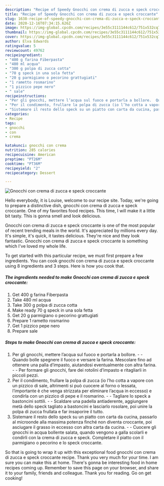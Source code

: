 ```yaml
---
description: "Recipe of Speedy Gnocchi con crema di zucca e speck croccante"
title: "Recipe of Speedy Gnocchi con crema di zucca e speck croccante"
slug: 1638-recipe-of-speedy-gnocchi-con-crema-di-zucca-e-speck-croccante
date: 2020-12-16T07:34:15.626Z
image: https://img-global.cpcdn.com/recipes/3e55c3111144c612/751x532cq70/gnocchi-con-crema-di-zucca-e-speck-croccante-recipe-main-photo.jpg
thumbnail: https://img-global.cpcdn.com/recipes/3e55c3111144c612/751x532cq70/gnocchi-con-crema-di-zucca-e-speck-croccante-recipe-main-photo.jpg
cover: https://img-global.cpcdn.com/recipes/3e55c3111144c612/751x532cq70/gnocchi-con-crema-di-zucca-e-speck-croccante-recipe-main-photo.jpg
author: Elva Edwards
ratingvalue: 5
reviewcount: 49762
recipeingredient:
- "400 g farina Fiberpasta"
- "480 ml acqua"
- "300 g polpa di zucca cotta"
- "70 g speck in una sola fetta"
- "20 g parmigiano o pecorino grattugiati"
- "1 rametto rosmarino"
- "1 pizzico pepe nero"
- " sale"
recipeinstructions:
- "Per gli gnocchi, mettere l’acqua sul fuoco e portarla a bollore.  Quando bolle spegnere il fuoco e versare la farina. Mescolare fino ad ottenere una palla d’impasto, aiutandosi eventualmente con altra farina.  Per formare gli gnocchi, fare dei rotolini d’impasto e ritagliarli in piccoli pezzi."
- "Per il condimento, frullare la polpa di zucca (io l’ho cotta a vapore con un pizzico di sale, altrimenti si può cuocere al forno o lessata, l’importante è che venga strizzata per eliminare l’acqua in eccesso) e condirla con un pizzico di pepe e il rosmarino.  Tagliare lo speck a bastoncini sottili.  Scaldare una padella antiaderente, aggiungere metà dello speck tagliato a bastoncini e lasciarlo rosolare, poi unire la polpa di zucca frullata e far insaporire il tutto."
- "Sistemare il resto dello speck su un piatto con carta da cucina, passarlo al microonde alla massima potenza finché non diventa croccante, poi asciugare il grasso in eccesso con altra carta da cucina.  Cuocere gli gnocchi in acqua bollente salata, quando vengono a galla scolarli e condirli con la crema di zucca e speck. Completare il piatto con il parmigiano o pecorino e lo speck croccante."
categories:
- Recipe
tags:
- gnocchi
- con
- crema

katakunci: gnocchi con crema 
nutrition: 285 calories
recipecuisine: American
preptime: "PT26M"
cooktime: "PT36M"
recipeyield: "2"
recipecategory: Dessert

---
```



![Gnocchi con crema di zucca e speck croccante](https://img-global.cpcdn.com/recipes/3e55c3111144c612/751x532cq70/gnocchi-con-crema-di-zucca-e-speck-croccante-recipe-main-photo.jpg)

Hello everybody, it is Louise, welcome to our recipe site. Today, we're going to prepare a distinctive dish, gnocchi con crema di zucca e speck croccante. One of my favorites food recipes. This time, I will make it a little bit tasty. This is gonna smell and look delicious.

Gnocchi con crema di zucca e speck croccante is one of the most popular of recent trending meals in the world. It's appreciated by millions every day. It's simple, it's quick, it tastes delicious. They're nice and they look fantastic. Gnocchi con crema di zucca e speck croccante is something which I've loved my whole life.




To get started with this particular recipe, we must first prepare a few ingredients. You can cook gnocchi con crema di zucca e speck croccante using 8 ingredients and 3 steps. Here is how you cook that.

<!--inarticleads1-->

##### The ingredients needed to make Gnocchi con crema di zucca e speck croccante:

1. Get 400 g farina Fiberpasta
1. Take 480 ml acqua
1. Take 300 g polpa di zucca cotta
1. Make ready 70 g speck in una sola fetta
1. Get 20 g parmigiano o pecorino grattugiati
1. Prepare 1 rametto rosmarino
1. Get 1 pizzico pepe nero
1. Prepare  sale




<!--inarticleads2-->

##### Steps to make Gnocchi con crema di zucca e speck croccante:

1. Per gli gnocchi, mettere l’acqua sul fuoco e portarla a bollore. -  - Quando bolle spegnere il fuoco e versare la farina. Mescolare fino ad ottenere una palla d’impasto, aiutandosi eventualmente con altra farina. -  - Per formare gli gnocchi, fare dei rotolini d’impasto e ritagliarli in piccoli pezzi.
1. Per il condimento, frullare la polpa di zucca (io l’ho cotta a vapore con un pizzico di sale, altrimenti si può cuocere al forno o lessata, l’importante è che venga strizzata per eliminare l’acqua in eccesso) e condirla con un pizzico di pepe e il rosmarino. -  - Tagliare lo speck a bastoncini sottili. -  - Scaldare una padella antiaderente, aggiungere metà dello speck tagliato a bastoncini e lasciarlo rosolare, poi unire la polpa di zucca frullata e far insaporire il tutto.
1. Sistemare il resto dello speck su un piatto con carta da cucina, passarlo al microonde alla massima potenza finché non diventa croccante, poi asciugare il grasso in eccesso con altra carta da cucina. -  - Cuocere gli gnocchi in acqua bollente salata, quando vengono a galla scolarli e condirli con la crema di zucca e speck. Completare il piatto con il parmigiano o pecorino e lo speck croccante.




So that is going to wrap it up with this exceptional food gnocchi con crema di zucca e speck croccante recipe. Thank you very much for your time. I am sure you can make this at home. There's gonna be interesting food in home recipes coming up. Remember to save this page on your browser, and share it to your family, friends and colleague. Thank you for reading. Go on get cooking!
